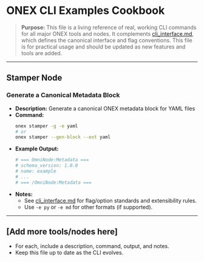 <!-- === OmniNode:Metadata ===
author: OmniNode Team
copyright: OmniNode Team
created_at: '2025-05-28T12:40:25.966073'
description: Stamped by ONEX
entrypoint: python://cli_examples.md
hash: 0822fe7390c650131d4162221ed0db8ec35d669afa807d0c333f4d535be577e2
last_modified_at: '2025-05-29T11:50:14.660559+00:00'
lifecycle: active
meta_type: tool
metadata_version: 0.1.0
name: cli_examples.md
namespace: omnibase.cli_examples
owner: OmniNode Team
protocol_version: 0.1.0
runtime_language_hint: python>=3.11
schema_version: 0.1.0
state_contract: state_contract://default
tools: null
uuid: 593497d2-57d1-4de1-8dd4-0de7d8f0c8cc
version: 1.0.0

<!-- === /OmniNode:Metadata === -->


# ONEX CLI Examples Cookbook

> **Purpose:** This file is a living reference of real, working CLI commands for all major ONEX tools and nodes. It complements [cli_interface.md](./cli_interface.md), which defines the canonical interface and flag conventions. This file is for practical usage and should be updated as new features and tools are added.

---

## Stamper Node

### Generate a Canonical Metadata Block
- **Description:** Generate a canonical ONEX metadata block for YAML files
- **Command:**
  ```bash
  onex stamper -g -e yaml
  # or
  onex stamper --gen-block --ext yaml
  ```
- **Example Output:**
  ```yaml
  # === OmniNode:Metadata ===
  # schema_version: 1.0.0
  # name: example
  # ...
  # === /OmniNode:Metadata ===
  ```
- **Notes:**
  - See [cli_interface.md](./cli_interface.md) for flag/option standards and extensibility rules.
  - Use `-e py` or `-e md` for other formats (if supported).

---

## [Add more tools/nodes here]

- For each, include a description, command, output, and notes.
- Keep this file up to date as the CLI evolves.

